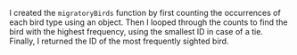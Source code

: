 I created the `migratoryBirds` function by first counting the occurrences of each bird type using an object. Then I looped through the counts to find the bird with the highest frequency, using the smallest ID in case of a tie. Finally, I returned the ID of the most frequently sighted bird.
